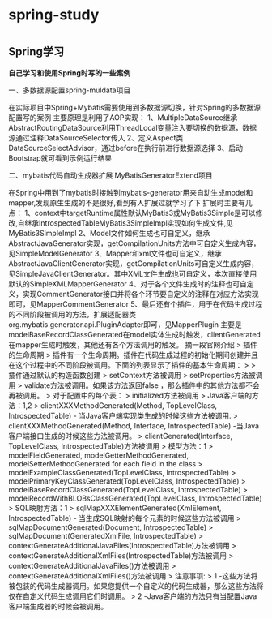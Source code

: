 # spring-study
# <h2>Spring学习</h2> #
**自己学习和使用Spring时写的一些案例**

一、多数据源配置spring-muldata项目

在实际项目中Spring+Mybatis需要使用到多数据源切换，针对Spring的多数据源配置写的案例
主要原理是利用了AOP实现：
1、MultipleDataSource继承AbstractRoutingDataSource利用ThreadLocal变量注入要切换的数据源，数据源通过注释DataSourceSelector传入
2、定义Aspect类DataSourceSelectAdvisor，通过before在执行前进行数据源选择
3、启动Bootstrap就可看到示例运行结果

二、mybatis代码自动生成器扩展 MyBatisGeneratorExtend项目

在Spring中用到了mybatis时接触到mybatis-generator用来自动生成model和mapper,发现原生生成的不是很好,看到有人扩展过就学习了下
扩展时主要有几点：
1、context中targetRuntime属性默认MyBatis3或MyBatis3Simple是可以修改,自继承IntrospectedTableMyBatis3SimpleImpl实现如何生成文件,见MyBatis3SimpleImpl
2、Model文件如何生成也可自定义，继承AbstractJavaGenerator实现，getCompilationUnits方法中可自定义生成内容，见SimpleModelGenerator
3、Mapper和xml文件也可自定义，继承AbstractJavaClientGenerator实现，getCompilationUnits可自定义生成内容，见SimpleJavaClientGenerator。其中XML文件生成也可自定义，本次直接使用默认的SimpleXMLMapperGenerator
4、对于各个文件生成时的注释也可自定义，实现CommentGenerator接口并将各个环节要自定义的注释在对应方法实现即可，见MapperCommentGenerator
5、最后还有个插件，用于在代码生成过程的不同阶段被调用的方法，扩展适配器类org.mybatis.generator.api.PluginAdapter即可，见MapperPlugin
主要是modelBaseRecordClassGenerated在model实体生成时触发，clientGenerated在mapper生成时触发，其他还有各个方法调用的触发。
摘一段官网介绍
    > 插件的生命周期
    > 插件有一个生命周期。插件在代码生成过程的初始化期间创建并且在这个过程中的不同阶段被调用。下面的列表显示了插件的基本生命周期：
    > 
    > 插件通过默认的构造函数创建
    > setContext方法被调用
    > setProperties方法被调用
    > validate方法被调用。如果该方法返回false ，那么插件中的其他方法都不会再被调用。
    > 对于配置中的每个表：
    > initialized方法被调用
    > Java客户端的方法：1,2
    > clientXXXMethodGenerated(Method, TopLevelClass, IntrospectedTable) - 当Java客户端实现类生成的时候这些方法被调用.
    > clientXXXMethodGenerated(Method, Interface, IntrospectedTable) -当Java客户端接口生成的时候这些方法被调用。
    > clientGenerated(Interface, TopLevelClass, IntrospectedTable)方法被调用
    > 模型方法：1
    > modelFieldGenerated, modelGetterMethodGenerated, modelSetterMethodGenerated for each field in the class
    > modelExampleClassGenerated(TopLevelClass, IntrospectedTable)
    > modelPrimaryKeyClassGenerated(TopLevelClass, IntrospectedTable)
    > modelBaseRecordClassGenerated(TopLevelClass, IntrospectedTable)
    > modelRecordWithBLOBsClassGenerated(TopLevelClass, IntrospectedTable)
    > SQL映射方法：1
    > sqlMapXXXElementGenerated(XmlElement, IntrospectedTable) - 当生成SQL映射的每个元素的时候这些方法被调用
    > sqlMapDocumentGenerated(Document, IntrospectedTable)
    > sqlMapDocument(GeneratedXmlFile, IntrospectedTable)
    > contextGenerateAdditionalJavaFiles(IntrospectedTable)方法被调用
    > contextGenerateAdditionalXmlFiles(IntrospectedTable)方法被调用
    > contextGenerateAdditionalJavaFiles()方法被调用
    > contextGenerateAdditionalXmlFiles()方法被调用
    > 注意事项:
    > 1 -这些方法将被包装的代码生成器调用。如果您提供一个自定义的代码生成器，那么这些方法将仅在自定义代码生成调用它们时调用。
    > 2 -Java客户端的方法只有当配置Java客户端生成器的时候会被调用。